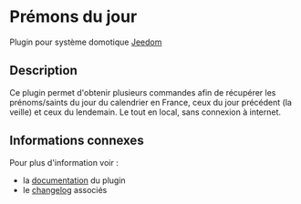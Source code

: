 # Prémons du jour

Plugin pour système domotique [Jeedom](https://jeedom.com)

## Description

Ce plugin permet d'obtenir plusieurs commandes afin de récupérer les prénoms/saints du jour du calendrier en France, ceux du jour précédent (la veille) et ceux du lendemain.
Le tout en local, sans connexion à internet.

## Informations connexes

Pour plus d'information voir :
* la [documentation](https://jeanrobertjs.github.io/namesoftheday/fr_FR/ "Documentation Jeedom du plugin") du plugin
* le [changelog](https://jeanrobertjs.github.io/namesoftheday/fr_FR/changelog "Changelog de plublication du plugin") associés